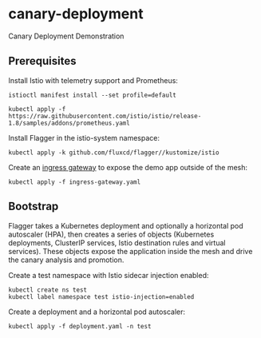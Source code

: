# canary-deployment
Canary Deployment Demonstration

## Prerequisites ##

Install Istio with telemetry support and Prometheus:

```shell
istioctl manifest install --set profile=default

kubectl apply -f https://raw.githubusercontent.com/istio/istio/release-1.8/samples/addons/prometheus.yaml
```

Install Flagger in the istio-system namespace:
```shell
kubectl apply -k github.com/fluxcd/flagger//kustomize/istio
```

Create an [ingress gateway](ingress-gateway.yaml) to expose the demo app outside of the mesh:
```shell
kubectl apply -f ingress-gateway.yaml
```

## Bootstrap ##
Flagger takes a Kubernetes deployment and optionally a horizontal pod autoscaler (HPA), then creates a series of objects (Kubernetes deployments, ClusterIP services, Istio destination rules and virtual services). These objects expose the application inside the mesh and drive the canary analysis and promotion.

Create a test namespace with Istio sidecar injection enabled:

```shell
kubectl create ns test
kubectl label namespace test istio-injection=enabled
```

Create a deployment and a horizontal pod autoscaler:
```shell
kubectl apply -f deployment.yaml -n test
```
